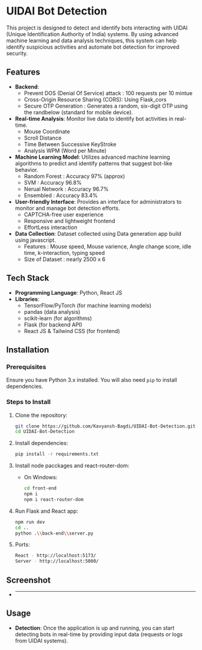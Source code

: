# UIDAI Bot Detection

This project is designed to detect and identify bots interacting with UIDAI (Unique Identification Authority of India) systems. By using advanced machine learning and data analysis techniques, this system can help identify suspicious activities and automate bot detection for improved security.

## Features

- **Backend**: 
  - Prevent DOS (Denial Of Service) attack : 100 requests per 10 mintue
  - Cross-Origin Resource Sharing (CORS): Using Flask_cors
  - Secure OTP Generation : Generates a random, six-digit OTP using the randbelow
  (standard for mobile device).
- **Real-time Analysis**: Monitor live data to identify bot activities in real-time.
  - Mouse Coordinate
  - Scroll Distance
  - Time Between Successive KeyStroke
  - Analysis WPM (Word per Minute)
- **Machine Learning Model**: Utilizes advanced machine learning algorithms to predict and identify patterns that suggest bot-like behavior.
  - Random Forest : Accuracy 97% (approx)
  - SVM : Accuracy 96.8%
  - Nerual Network : Accuracy 96.7%
  - Ensembled : Accuracy 83.4%
- **User-friendly Interface**: Provides an interface for administrators to monitor and manage bot detection efforts.
  - CAPTCHA-free user experience
  - Responsive and lightweight frontend
  - EffortLess interaction
- **Data Collection**: Dataset collected using Data generation app build using javascript.
  - Features : Mouse speed, Mouse varience, Angle change score, idle time, k-interaction, typing speed
  - Size of Dataset : nearly 2500 x 6

## Tech Stack

- **Programming Language**: Python, React JS
- **Libraries**: 
  - TensorFlow/PyTorch (for machine learning models)
  - pandas (data analysis)
  - scikit-learn (for algorithms)
  - Flask (for backend API)
  - React JS & Tailwind CSS (for frontend)

## Installation

### Prerequisites

Ensure you have Python 3.x installed. You will also need `pip` to install dependencies.

### Steps to Install

1. Clone the repository:
    ```bash
    git clone https://github.com/Kavyansh-Bagdi/UIDAI-Bot-Detection.git
    cd UIDAI-Bot-Detection
    ```

2.  Install dependencies:
    ```bash
    pip install -r requirements.txt
    ```

3. Install node pacckages and react-router-dom:
    - On Windows:
        ```bash
        cd front-end
        npm i 
        npm i react-router-dom
        ```

4. Run Flask and React app:
    ```bash
    npm run dev
    cd ..
    python .\\back-end\\server.py
    ```
5. Ports:
    ```bash
    React - http://localhost:5173/
    Server - http://localhost:5000/
    ```
## Screenshot

- ****

## Usage

- **Detection**: 
  Once the application is up and running, you can start detecting bots in real-time by providing input data (requests or logs from UIDAI systems). 


